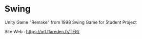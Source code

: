 # Swing
Unity Game "Remake" from 1998 Swing Game for Student Project

Site Web : https://m1.flareden.fr/TER/
